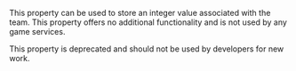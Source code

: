 This property can be used to store an integer value associated with the team. This property offers no additional functionality and is not used by any game services.

This property is deprecated and should not be used by developers for new work.